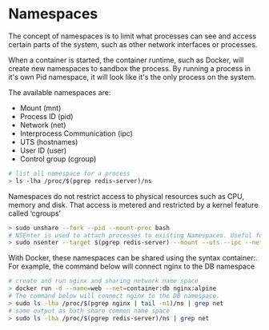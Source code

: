 # Namespaces

 The concept of namespaces is to limit what processes can see and access certain parts of the system,
 such as other network interfaces or processes.

When a container is started, the container runtime, such as Docker, will create new namespaces to sandbox the process. By running a process in it's own Pid namespace, it will look like it's the only process on the system.

The available namespaces are:

* Mount (mnt)
* Process ID (pid)
* Network (net)
* Interprocess Communication (ipc)
* UTS (hostnames)
* User ID (user)
* Control group (cgroup)
  
```bash
# list all namespace for a process
> ls -lha /proc/$(pgrep redis-server)/ns
```

Namespaces do not restrict access to physical resources such as CPU, memory and disk. That access is metered and restricted by a kernel feature called ‘cgroups’

```bash
> sudo unshare --fork --pid --mount-proc bash
# NSEnter is used to attach processes to existing Namespaces. Useful for debugging purposes.
> sudo nsenter --target $(pgrep redis-server) --mount --uts --ipc --net --pid ps aux
```

With Docker, these namespaces can be shared using the syntax container:<container-name>. For example, the command below will connect nginx to the DB namespace

```bash
# create and run nginx and sharing network name space
> docker run -d --name=web --net=container:db nginx:alpine
# The command below will connect nginx to the DB namespace.
> sudo ls -lha /proc/$(pgrep nginx | tail -n1)/ns | grep net
# same output as both share common name space
> sudo ls -lha /proc/$(pgrep redis-server)/ns | grep net
```
